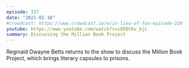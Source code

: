 ```yaml
---
episode: 327
date: "2021-02-16"
#crowdcast: https://www.crowdcast.io/e/in-lieu-of-fun-episode-220
youtube: https://www.youtube.com/watch?v=iQ5DCKv_bjc
summary: Discussing the Million Book Project
---
```

Reginald Dwayne Betts returns to the show to discuss the Million Book Project,
which brings literary capsules to prisons.
